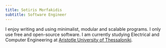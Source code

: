 ```yaml
---
title: Sotiris Morfakidis
subtitle: Software Engineer
---
```


I enjoy writing and using minimalist, modular and scalable programs.
I only use free and open-source software.
I am currently studying Electrical and Computer Engineering at
[Aristotle University of Thessaloniki](https://ee.auth.gr/).

